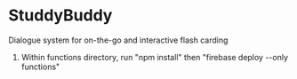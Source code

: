 # StuddyBuddy
Dialogue system for on-the-go and interactive flash carding

1. Within functions directory, run "npm install" then "firebase deploy --only functions"
